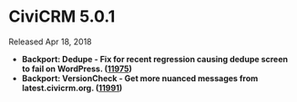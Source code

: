 # CiviCRM 5.0.1

Released Apr 18, 2018

- **Backport: Dedupe - Fix for recent regression causing dedupe screen to fail on WordPress. ([11975](https://github.com/civicrm/civicrm-core/pull/11975))**
- **Backport: VersionCheck - Get more nuanced messages from latest.civicrm.org. ([11991](https://github.com/civicrm/civicrm-core/pull/11991))**
